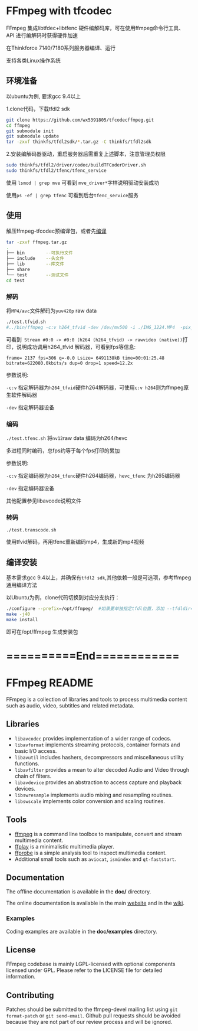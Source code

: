 FFmpeg with tfcodec
=============
FFmpeg 集成libtfdec+libtfenc 硬件编解码库，可在使用ffmpeg命令行工具、API 进行编解码时获得硬件加速

在Thinkforce 7140/7180系列服务器编译、运行

支持各类Linux操作系统

## 环境准备

以ubuntu为例, 要求gcc 9.4以上

1.clone代码，下载tfdl2 sdk

``` sh
git clone https://github.com/wx5391805/tfcodecffmpeg.git
cd ffmpeg
git submodule init
git submodule update
tar -zxvf thinkfs/tfdl2sdk/*.tar.gz -C thinkfs/tfdl2sdk
```

2.安装编解码器驱动，重启服务器后需重复上述脚本，注意管理员权限
``` sh
sudo thinkfs/tfdl2/driver/codec/buildTFCoderDriver.sh 
sudo thinkfs/tfdl2/tfenc/tfenc_service
```

使用 `lsmod | grep mve` 可看到 `mve_driver*`字样说明驱动安装成功

使用`ps -ef | grep tfenc` 可看到后台`tfenc_service`服务

## 使用

解压ffmpeg-tfcodec预编译包，或者先[编译](#编译安装)
``` sh
tar -zxvf ffmpeg.tar.gz
.
├── bin        --可执行文件
├── include    --头文件
├── lib        --库文件
├── share      
└── test       --测试文件
cd test
```

### 解码

将`MP4/avc`文件解码为`yuv420p` raw data

``` sh
./test.tfvid.sh
#../bin/ffmpeg -c:v h264_tfvid -dev /dev/mv500 -i ./IMG_1224.MP4  -pix_fmt yuv420p ./output$i.yuv
```
可看到` Stream #0:0 -> #0:0 (h264 (h264_tfvid) -> rawvideo (native))`打印，说明成功调用h264_tfvid 解码器，可看到fps等信息:

`frame= 2137 fps=306 q=-0.0 Lsize= 6491138kB time=00:01:25.48 bitrate=622080.0kbits/s dup=0 drop=1 speed=12.2x`

参数说明:

`-c:v` 指定解码器为`h264_tfvid`硬件h264解码器，可使用`c:v h264`则为ffmpeg原生软件解码器

`-dev` 指定解码器设备

### 编码
`./test.tfenc.sh` 将`nv12`raw data 编码为h264/hevc 

多进程同时编码，总fps约等于每个fps打印的累加

参数说明:

`-c:v` 指定编码器为`h264_tfenc`硬件h264编码器，`hevc_tfenc` 为h265编码器

`-dev` 指定编码器设备

其他配置参见libavcode说明文件

### 转码
`./test.transcode.sh`

使用tfvid解码，再用tfenc重新编码mp4，生成新的mp4视频

## 

## 编译安装

基本需求gcc 9.4以上，并确保有`tfdl2 sdk`,其他依赖一般是可选项，参考ffmpeg通用编译方法

以Ubuntu为例，clone代码切换到对应分支执行：

``` sh
./configure --prefix=/opt/ffmpeg/  #如果要单独指定tfdl位置，添加 --tfdldir=/path/to/tfdl2/, 否则默认在 ffmpeg/thinkfs/tfdl2sdk/tfdl2
make -j40
make install
```

即可在/opt/ffmpeg 生成安装包

# ==========End============

FFmpeg README
=============

FFmpeg is a collection of libraries and tools to process multimedia content
such as audio, video, subtitles and related metadata.

## Libraries

* `libavcodec` provides implementation of a wider range of codecs.
* `libavformat` implements streaming protocols, container formats and basic I/O access.
* `libavutil` includes hashers, decompressors and miscellaneous utility functions.
* `libavfilter` provides a mean to alter decoded Audio and Video through chain of filters.
* `libavdevice` provides an abstraction to access capture and playback devices.
* `libswresample` implements audio mixing and resampling routines.
* `libswscale` implements color conversion and scaling routines.

## Tools

* [ffmpeg](https://ffmpeg.org/ffmpeg.html) is a command line toolbox to
  manipulate, convert and stream multimedia content.
* [ffplay](https://ffmpeg.org/ffplay.html) is a minimalistic multimedia player.
* [ffprobe](https://ffmpeg.org/ffprobe.html) is a simple analysis tool to inspect
  multimedia content.
* Additional small tools such as `aviocat`, `ismindex` and `qt-faststart`.

## Documentation

The offline documentation is available in the **doc/** directory.

The online documentation is available in the main [website](https://ffmpeg.org)
and in the [wiki](https://trac.ffmpeg.org).

### Examples

Coding examples are available in the **doc/examples** directory.

## License

FFmpeg codebase is mainly LGPL-licensed with optional components licensed under
GPL. Please refer to the LICENSE file for detailed information.

## Contributing

Patches should be submitted to the ffmpeg-devel mailing list using
`git format-patch` or `git send-email`. Github pull requests should be
avoided because they are not part of our review process and will be ignored.
